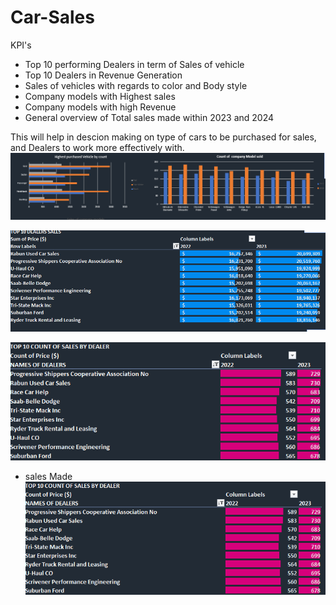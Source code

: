 # Car-Sales
KPI's

- Top 10 performing Dealers in term of Sales of vehicle
- Top 10 Dealers in Revenue Generation
- Sales of vehicles with regards to color and Body style
- Company models with Highest sales
- Company models with high Revenue
- General overview of Total sales made within 2023 and 2024

This will help in descion making on type of cars to be purchased for sales, and Dealers to work more effectively with.
![samples](https://github.com/JohnsonTolulope/Car-Sales/blob/main/COMPANY%20MODEL%20SALES.PNG)


![samples](https://github.com/JohnsonTolulope/Car-Sales/blob/main/TOP%2010%20DEALERS%20BY%20SALES.PNG)




![samples](https://github.com/JohnsonTolulope/Car-Sales/blob/main/TOP%2010%20DEALERS.PNG)



- sales Made
![samples](https://github.com/JohnsonTolulope/Car-Sales/blob/main/TOP%2010%20DEALERS.PNG)
